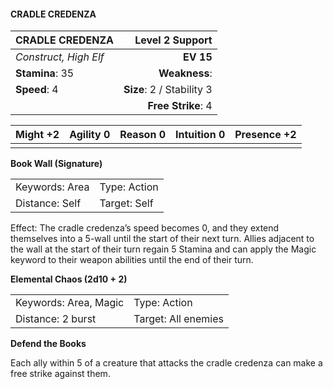 #### CRADLE CREDENZA

| CRADLE CREDENZA       |       **Level 2 Support** |
| :-------------------- | ------------------------: |
| *Construct, High Elf* |                 **EV 15** |
| **Stamina**: 35       |             **Weakness**: |
| **Speed**: 4          | **Size**: 2 / Stability 3 |
|                       |        **Free Strike**: 4 |

| **Might** +2 | **Agility** 0 | **Reason** 0 | **Intuition** 0 | **Presence** +2 |
| ------------ | ------------- | ------------ | --------------- | --------------- |
|              |               |              |                 |                 |

**Book Wall (Signature)**

|                |              |
| :------------- | :----------- |
| Keywords: Area | Type: Action |
| Distance: Self | Target: Self |

Effect: The cradle credenza’s speed becomes 0, and they extend themselves into a 5-wall until the start of their next turn. Allies adjacent to the wall at the start of their turn regain 5 Stamina and can apply the Magic keyword to their weapon abilities until the end of their turn.

**Elemental Chaos (2d10 + 2)**

|                       |                     |
| :-------------------- | :------------------ |
| Keywords: Area, Magic | Type: Action        |
| Distance: 2 burst     | Target: All enemies |

**Defend the Books**

Each ally within 5 of a creature that attacks the cradle credenza can make a free strike against them.
